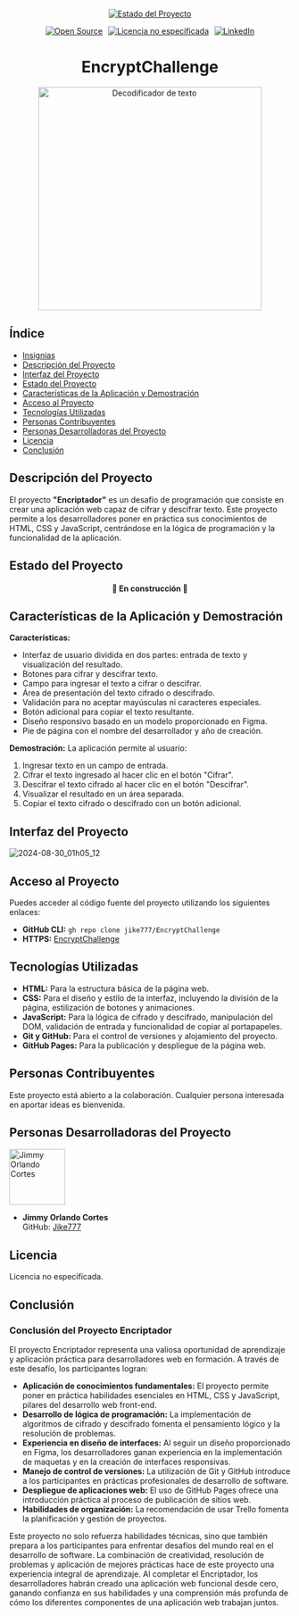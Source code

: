 <p align="center"> 
   <a href="https://github.com/jike777/EncryptChallenge">
      <img src="https://img.shields.io/badge/STATUS-EN%20DESARROLLO-green" alt="Estado del Proyecto">
   </a>
</p>

<p align="center" style="display: flex; justify-content: center; gap: 10px;"> 
   <a href="https://github.com/jike777/EncryptChallenge">
      <img src="https://img.shields.io/badge/STATUS-Open%20Source-green" alt="Open Source"> 
   </a>
   <a href="https://github.com/jike777/EncryptChallenge/blob/main/LICENSE">
      <img src="https://img.shields.io/badge/License-not%20specified-red" alt="Licencia no especificada"> 
   </a>
   <a href="https://www.linkedin.com/in/jimmy-orlando-cortes-1aa270139/">
      <img src="https://img.shields.io/badge/LinkedIn-Jimmy%20Orlando%20Cortes-blue" alt="LinkedIn">
   </a>
</p>


<h1 align="center">EncryptChallenge</h1>

<p align="center">
  <img src="https://github.com/user-attachments/assets/16320c20-d87a-4178-8c53-5eeb17fe09de" alt="Decodificador de texto" width="400">
</p>


## Índice
- [Insignias](#insignias)
- [Descripción del Proyecto](#descripción-del-proyecto)
- [Interfaz del Proyecto](#interfaz-del-proyecto) 
- [Estado del Proyecto](#estado-del-proyecto)
- [Características de la Aplicación y Demostración](#características-de-la-aplicación-y-demostración)
- [Acceso al Proyecto](#acceso-al-proyecto)
- [Tecnologías Utilizadas](#tecnologías-utilizadas)
- [Personas Contribuyentes](#personas-contribuyentes)
- [Personas Desarrolladoras del Proyecto](#personas-desarrolladoras-del-proyecto)
- [Licencia](#licencia)
- [Conclusión](#conclusión)

## Descripción del Proyecto
El proyecto **"Encriptador"** es un desafío de programación que consiste en crear una aplicación web capaz de cifrar y descifrar texto. Este proyecto permite a los desarrolladores poner en práctica sus conocimientos de HTML, CSS y JavaScript, centrándose en la lógica de programación y la funcionalidad de la aplicación.

## Estado del Proyecto
<h4 align="center"> 🚧 En construcción 🚧 </h4>

## Características de la Aplicación y Demostración
**Características:**
- Interfaz de usuario dividida en dos partes: entrada de texto y visualización del resultado.
- Botones para cifrar y descifrar texto.
- Campo para ingresar el texto a cifrar o descifrar.
- Área de presentación del texto cifrado o descifrado.
- Validación para no aceptar mayúsculas ni caracteres especiales.
- Botón adicional para copiar el texto resultante.
- Diseño responsivo basado en un modelo proporcionado en Figma.
- Pie de página con el nombre del desarrollador y año de creación.

**Demostración:**
La aplicación permite al usuario:
1. Ingresar texto en un campo de entrada.
2. Cifrar el texto ingresado al hacer clic en el botón "Cifrar".
3. Descifrar el texto cifrado al hacer clic en el botón "Descifrar".
4. Visualizar el resultado en un área separada.
5. Copiar el texto cifrado o descifrado con un botón adicional.

## Interfaz del Proyecto
   
![2024-08-30_01h05_12](https://github.com/user-attachments/assets/e6991ff1-910b-49e6-bd11-df5584aa6ef9)

## Acceso al Proyecto
Puedes acceder al código fuente del proyecto utilizando los siguientes enlaces:

- **GitHub CLI:** `gh repo clone jike777/EncryptChallenge`
- **HTTPS:** [EncryptChallenge](https://github.com/jike777/EncryptChallenge.git)

## Tecnologías Utilizadas
- **HTML:** Para la estructura básica de la página web.
- **CSS:** Para el diseño y estilo de la interfaz, incluyendo la división de la página, estilización de botones y animaciones.
- **JavaScript:** Para la lógica de cifrado y descifrado, manipulación del DOM, validación de entrada y funcionalidad de copiar al portapapeles.
- **Git y GitHub:** Para el control de versiones y alojamiento del proyecto.
- **GitHub Pages:** Para la publicación y despliegue de la página web.

## Personas Contribuyentes
Este proyecto está abierto a la colaboración. Cualquier persona interesada en aportar ideas es bienvenida.

## Personas Desarrolladoras del Proyecto
<p align="left">
   <img src="https://github.com/user-attachments/assets/233b8aab-a134-40c0-84c5-793c51706cdd" width="100" alt="Jimmy Orlando Cortes">
</p>

- **Jimmy Orlando Cortes**  
  GitHub: [Jike777](https://github.com/jike777)

## Licencia
Licencia no especificada.

## Conclusión
### Conclusión del Proyecto Encriptador
El proyecto Encriptador representa una valiosa oportunidad de aprendizaje y aplicación práctica para desarrolladores web en formación. A través de este desafío, los participantes logran:

- **Aplicación de conocimientos fundamentales:** El proyecto permite poner en práctica habilidades esenciales en HTML, CSS y JavaScript, pilares del desarrollo web front-end.
- **Desarrollo de lógica de programación:** La implementación de algoritmos de cifrado y descifrado fomenta el pensamiento lógico y la resolución de problemas.
- **Experiencia en diseño de interfaces:** Al seguir un diseño proporcionado en Figma, los desarrolladores ganan experiencia en la implementación de maquetas y en la creación de interfaces responsivas.
- **Manejo de control de versiones:** La utilización de Git y GitHub introduce a los participantes en prácticas profesionales de desarrollo de software.
- **Despliegue de aplicaciones web:** El uso de GitHub Pages ofrece una introducción práctica al proceso de publicación de sitios web.
- **Habilidades de organización:** La recomendación de usar Trello fomenta la planificación y gestión de proyectos.

Este proyecto no solo refuerza habilidades técnicas, sino que también prepara a los participantes para enfrentar desafíos del mundo real en el desarrollo de software. La combinación de creatividad, resolución de problemas y aplicación de mejores prácticas hace de este proyecto una experiencia integral de aprendizaje.
Al completar el Encriptador, los desarrolladores habrán creado una aplicación web funcional desde cero, ganando confianza en sus habilidades y una comprensión más profunda de cómo los diferentes componentes de una aplicación web trabajan juntos.

